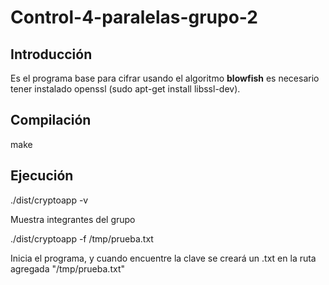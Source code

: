 # Control-4-paralelas-grupo-2



## Introducción

Es el programa base para cifrar usando el algoritmo **blowfish** es necesario tener instalado openssl (sudo apt-get install libssl-dev).

## Compilación


make

## Ejecución

./dist/cryptoapp -v

Muestra integrantes del grupo


./dist/cryptoapp -f /tmp/prueba.txt

Inicia el programa, y cuando encuentre la clave se creará un .txt en la ruta agregada "/tmp/prueba.txt"

